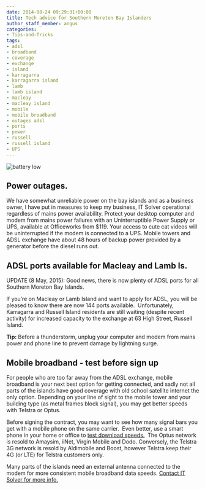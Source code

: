 ```yaml
---
date: 2014-08-24 09:29:31+00:00
title: Tech advice for Southern Moreton Bay Islanders
author_staff_member: angus
categories:
- Tips-and-Tricks
tags:
- adsl
- broadband
- coverage
- exchange
- island
- karragarra
- karragarra island
- lamb
- lamb island
- macleay
- macleay island
- mobile
- mobile broadband
- outages adsl
- ports
- power
- russell
- russell island
- UPS
---
```


![battery low](/assets/images/battery.gif)
## Power outages.
We have somewhat unreliable power on the bay islands and as a business owner, I have put in measures to keep my business, IT Solver operational regardless of mains power availability. Protect your desktop computer and modem from mains power failures with an Uninterruptible Power Supply or UPS, available at Officeworks from $119. Your access to cute cat videos will be uninterrupted if the modem is connected to a UPS. Mobile towers and ADSL exchange have about 48 hours of backup power provided by a generator before the diesel runs out.


## <del></del>ADSL ports available for Macleay and Lamb Is.


UPDATE (8 May, 2015): Good news, there is now plenty of ADSL ports for all Southern Moreton Bay Islands.

If you’re on Macleay or Lamb Island and want to apply for ADSL, you will be pleased to know there are now 144 ports available.  Unfortunately, Karragarra and Russell Island residents are still waiting (despite recent activity) for increased capacity to the exchange at 63 High Street, Russell Island.


**Tip:** Before a thunderstorm, unplug your computer and modem from mains power and phone line to prevent damage by lightning surge.

## Mobile broadband - test before sign up

For people who are too far away from the ADSL exchange, mobile broadband is your next best option for getting connected, and sadly not all parts of the islands have good coverage with old school satellite internet the only option. Depending on your line of sight to the mobile tower and your building type (as metal frames block signal), you may get better speeds with Telstra or Optus.

Before signing the contract, you may want to see how many signal bars you get with a mobile phone on the same carrier.  Even better, use a smart phone in your home or office to [test download speeds.](http://ozspeedtest.com)  The Optus network is resold to Amaysim, iiNet, Virgin Mobile and Dodo. Conversely, the Telstra 3G network is resold by Aldimobile and Boost, however Telstra keep their 4G (or LTE) for Telstra customers only.

Many parts of the islands need an external antenna connected to the modem for more consistent mobile broadband data speeds. [Contact IT Solver for more info.](https://itsolver.net/contact-us/)
